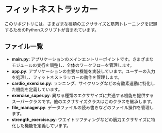 # フィットネストラッカー

このリポジトリには、さまざまな種類のエクササイズと筋肉トレーニングを記録するためのPythonスクリプトが含まれています。


## ファイル一覧

- **main.py**: アプリケーションのメインエントリーポイントです。さまざまなモジュールの実行を調整し、全体のワークフローを管理します。
- **app.py**: アプリケーションの主要な機能を実装しています。ユーザーの入力を処理し、フィットネストラッカーの動作を管理します。
- **cardio_exercise.py**: ランニング、サイクリングなどの有酸素運動に特化した機能を定義しています。
- **exercise_super.py**: 異なる種類のエクササイズに共通する機能を提供するスーパークラスです。他のエクササイズクラスはこのクラスを継承します。
- **file_manager.py**: データファイルの読み書きなどのファイル操作を管理します。
- **strength_exercise.py**: ウエイトリフティングなどの筋力エクササイズに特化した機能を定義しています。
